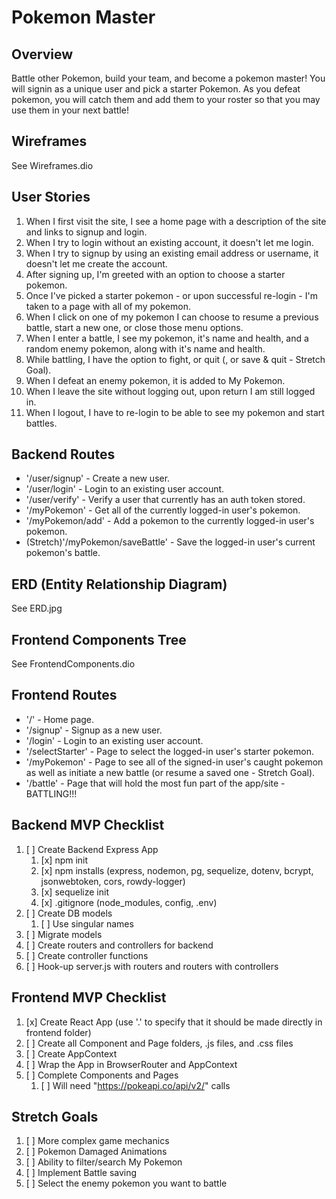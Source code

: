 # Pokemon Master

## Overview
Battle other Pokemon, build your team, and become a pokemon master! You will signin as a unique user and pick a starter Pokemon. As you defeat pokemon, you will catch them and add them to your roster so that you may use them in your next battle!

## Wireframes
See Wireframes.dio

## User Stories
1. When I first visit the site, I see a home page with a description of the site and links to signup and login.
2. When I try to login without an existing account, it doesn't let me login.
3. When I try to signup by using an existing email address or username, it doesn't let me create the account.
4. After signing up, I'm greeted with an option to choose a starter pokemon.
5. Once I've picked a starter pokemon - or upon successful re-login - I'm taken to a page with all of my pokemon.
6. When I click on one of my pokemon I can choose to resume a previous battle, start a new one, or close those menu options.
7. When I enter a battle, I see my pokemon, it's name and health, and a random enemy pokemon, along with it's name and health.
8. While battling, I have the option to fight, or quit (, or save & quit - Stretch Goal).
9. When I defeat an enemy pokemon, it is added to My Pokemon.
10. When I leave the site without logging out, upon return I am still logged in.
11. When I logout, I have to re-login to be able to see my pokemon and start battles.

## Backend Routes
- '/user/signup' - Create a new user.
- '/user/login' - Login to an existing user account.
- '/user/verify' - Verify a user that currently has an auth token stored.
- '/myPokemon' - Get all of the currently logged-in user's pokemon.
- '/myPokemon/add' - Add a pokemon to the currently logged-in user's pokemon.
- (Stretch)'/myPokemon/saveBattle' - Save the logged-in user's current pokemon's battle.

## ERD (Entity Relationship Diagram)
See ERD.jpg

## Frontend Components Tree
See FrontendComponents.dio

## Frontend Routes
- '/' - Home page.
- '/signup' - Signup as a new user.
- '/login' - Login to an existing user account.
- '/selectStarter' - Page to select the logged-in user's starter pokemon.
- '/myPokemon' - Page to see all of the signed-in user's caught pokemon as well as initiate a new battle (or resume a saved one - Stretch Goal).
- '/battle' - Page that will hold the most fun part of the app/site - BATTLING!!!

## Backend MVP Checklist
1. [ ] Create Backend Express App
    1. [x] npm init
    2. [x] npm installs (express, nodemon, pg, sequelize, dotenv, bcrypt, jsonwebtoken, cors, rowdy-logger)
    3. [x] sequelize init
    4. [x] .gitignore (node_modules, config, .env)
2. [ ] Create DB models
    1. [ ] Use singular names
3. [ ] Migrate models
4. [ ] Create routers and controllers for backend
5. [ ] Create controller functions
6. [ ] Hook-up server.js with routers and routers with controllers

## Frontend MVP Checklist
1. [x] Create React App (use '.' to specify that it should be made directly in frontend folder)
2. [ ] Create all Component and Page folders, .js files, and .css files
3. [ ] Create AppContext
4. [ ] Wrap the App in BrowserRouter and AppContext
5. [ ] Complete Components and Pages
    1. [ ] Will need "https://pokeapi.co/api/v2/" calls

## Stretch Goals
1. [ ] More complex game mechanics
1. [ ] Pokemon Damaged Animations
2. [ ] Ability to filter/search My Pokemon
3. [ ] Implement Battle saving
4. [ ] Select the enemy pokemon you want to battle